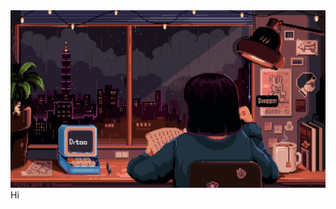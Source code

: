 <img src="1.gif">
Hi
<!---
bruhify32/bruhify32 is a ✨ special ✨ repository because its `README.md` (this file) appears on your GitHub profile.
You can click the Preview link to take a look at your changes.
--->
